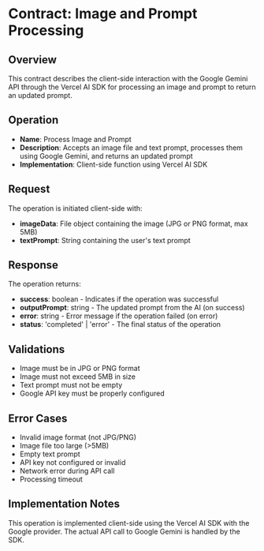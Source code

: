 # Contract: Image and Prompt Processing

## Overview
This contract describes the client-side interaction with the Google Gemini API through the Vercel AI SDK for processing an image and prompt to return an updated prompt.

## Operation
- **Name**: Process Image and Prompt
- **Description**: Accepts an image file and text prompt, processes them using Google Gemini, and returns an updated prompt
- **Implementation**: Client-side function using Vercel AI SDK

## Request
The operation is initiated client-side with:
- **imageData**: File object containing the image (JPG or PNG format, max 5MB)
- **textPrompt**: String containing the user's text prompt

## Response
The operation returns:
- **success**: boolean - Indicates if the operation was successful
- **outputPrompt**: string - The updated prompt from the AI (on success)
- **error**: string - Error message if the operation failed (on error)
- **status**: 'completed' | 'error' - The final status of the operation

## Validations
- Image must be in JPG or PNG format
- Image must not exceed 5MB in size
- Text prompt must not be empty
- Google API key must be properly configured

## Error Cases
- Invalid image format (not JPG/PNG)
- Image file too large (>5MB)
- Empty text prompt
- API key not configured or invalid
- Network error during API call
- Processing timeout

## Implementation Notes
This operation is implemented client-side using the Vercel AI SDK with the Google provider. The actual API call to Google Gemini is handled by the SDK.